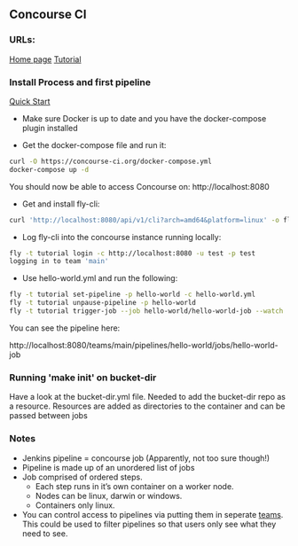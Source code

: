 ## Concourse CI

### URLs:
[Home page](https://concourse-ci.org)
[Tutorial](https://concourse-ci.org/getting-started.html)

### Install Process and first pipeline
[Quick Start](https://concourse-ci.org/quick-start.html)

* Make sure Docker is up to date and you have the docker-compose plugin installed

* Get the docker-compose file and run it:
```bash
curl -O https://concourse-ci.org/docker-compose.yml
docker-compose up -d
```

You should now be able to access Concourse on: http://localhost:8080

* Get and install fly-cli:

```bash
curl 'http://localhost:8080/api/v1/cli?arch=amd64&platform=linux' -o fly && chmod +x ./fly && sudo mv ./fly /usr/local/bin/
```

* Log fly-cli into the concourse instance running locally:

```bash
fly -t tutorial login -c http://localhost:8080 -u test -p test
logging in to team 'main'
```

* Use hello-world.yml and run the following:

```bash
fly -t tutorial set-pipeline -p hello-world -c hello-world.yml
fly -t tutorial unpause-pipeline -p hello-world
fly -t tutorial trigger-job --job hello-world/hello-world-job --watch
```

You can see the pipeline here:

http://localhost:8080/teams/main/pipelines/hello-world/jobs/hello-world-job


### Running 'make init' on bucket-dir

Have a look at the bucket-dir.yml file.
Needed to add the bucket-dir repo as a resource.
Resources are added as directories to the container and can be passed between jobs 

###  Notes

* Jenkins pipeline = concourse job (Apparently, not too sure though!)
* Pipeline is made up of an unordered list of jobs
* Job comprised of ordered steps.
    * Each step runs in it’s own container on a worker node.
    * Nodes can be linux, darwin or windows.
    * Containers only linux.
* You can control access to pipelines via putting them in seperate [teams](https://concourse-ci.org/auth.html). This could be used to filter pipelines so that users only see what they need to see.

